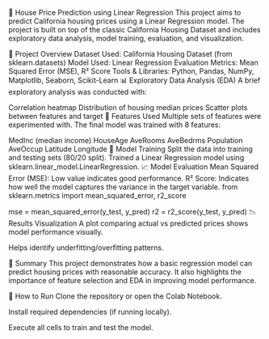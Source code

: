 🏡 House Price Prediction using Linear Regression
This project aims to predict California housing prices using a Linear Regression model. The project is built on top of the classic California Housing Dataset and includes exploratory data analysis, model training, evaluation, and visualization.

📌 Project Overview
Dataset Used: California Housing Dataset (from sklearn.datasets)
Model Used: Linear Regression
Evaluation Metrics: Mean Squared Error (MSE), R² Score
Tools & Libraries: Python, Pandas, NumPy, Matplotlib, Seaborn, Scikit-Learn
📊 Exploratory Data Analysis (EDA)
A brief exploratory analysis was conducted with:

Correlation heatmap
Distribution of housing median prices
Scatter plots between features and target
🔧 Features Used
Multiple sets of features were experimented with. The final model was trained with 8 features:

MedInc (median income)
HouseAge
AveRooms
AveBedrms
Population
AveOccup
Latitude
Longitude
🧠 Model Training
Split the data into training and testing sets (80/20 split).
Trained a Linear Regression model using sklearn.linear_model.LinearRegression.
📈 Model Evaluation
Mean Squared Error (MSE): Low value indicates good performance.
R² Score: Indicates how well the model captures the variance in the target variable.
from sklearn.metrics import mean_squared_error, r2_score

mse = mean_squared_error(y_test, y_pred)
r2 = r2_score(y_test, y_pred)
📉 Results Visualization
A plot comparing actual vs predicted prices shows model performance visually.

Helps identify underfitting/overfitting patterns.

📝 Summary
This project demonstrates how a basic regression model can predict housing prices with reasonable accuracy. It also highlights the importance of feature selection and EDA in improving model performance.

🚀 How to Run
Clone the repository or open the Colab Notebook.

Install required dependencies (if running locally).

Execute all cells to train and test the model.